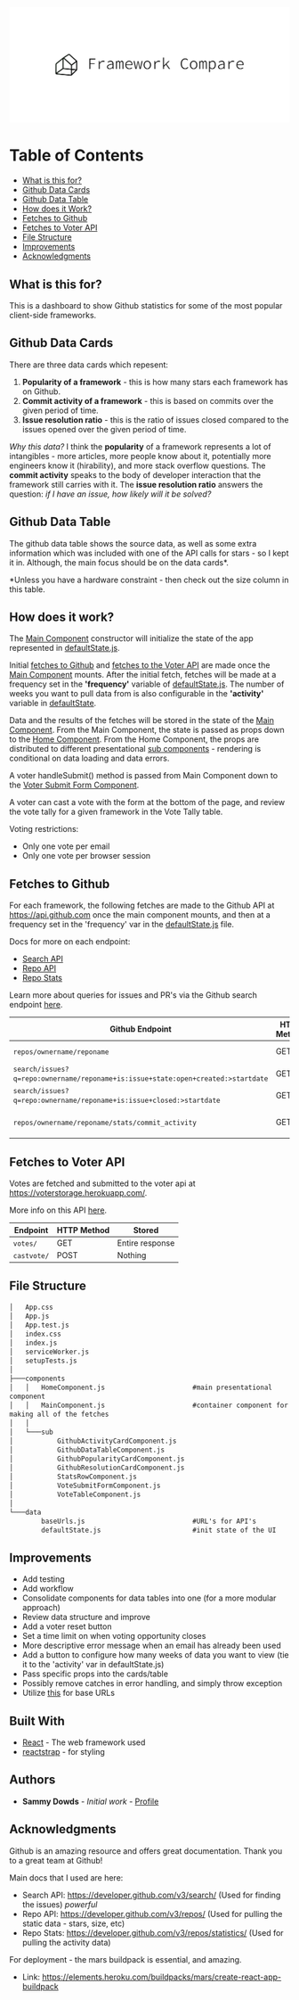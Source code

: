 <p align="center">
  <img src="https://github.com/sammydowds/client-side-compare/blob/master/public/cover.png" />
</p>

Table of Contents
======================

* [What is this for?](#what-is-this-for)
* [Github Data Cards](#github-data-cards)
* [Github Data Table](#github-data-table)
* [How does it Work?](#how-does-it-work)
* [Fetches to Github](#fetches-to-github)
* [Fetches to Voter API](#fetches-to-voter-api)
* [File Structure](#file-structure)
* [Improvements](#improvements)
* [Acknowledgments](#acknowledgments)

## What is this for? 
This is a dashboard to show Github statistics for some of the most popular client-side frameworks. 

## Github Data Cards
There are three data cards which repesent: 
1) **Popularity of a framework** - this is how many stars each framework has on Github. 
2) **Commit activity of a framework** - this is based on commits over the given period of time. 
3) **Issue resolution ratio** - this is the ratio of issues closed compared to the issues opened over the given period of time. 

*Why this data?* I think the **popularity** of a framework represents a lot of intangibles - more articles, more people know about it, potentially more engineers know it (hirability), and more stack overflow questions. The **commit activity** speaks to the body of developer interaction that the framework still carries with it. The **issue resolution ratio** answers the question: *if I have an issue, how likely will it be solved?*  

## Github Data Table
The github data table shows the source data, as well as some extra information which was included with one of the API calls for stars - so I kept it in. Although, the main focus should be on the data cards*. 

*Unless you have a hardware constraint - then check out the size column in this table. 

## How does it work?
The [Main Component](https://github.com/sammydowds/client-side-compare/blob/master/src/components/MainComponent.js) constructor will initialize the state of the app represented in [defaultState.js](https://github.com/sammydowds/client-side-compare/blob/master/src/data/defaultState.js). 

Initial [fetches to Github](#fetches-to-github) and [fetches to the Voter API](#fetches-to-voter-api) are made once the [Main Component](https://github.com/sammydowds/client-side-compare/blob/master/src/components/MainComponent.js) mounts. After the initial fetch, fetches will be made at a frequency set in the **'frequency'** variable of [defaultState.js](https://github.com/sammydowds/client-side-compare/blob/master/src/data/defaultState.js). The number of weeks you want to pull data from is also configurable in the **'activity'** variable in [defaultState](https://github.com/sammydowds/client-side-compare/blob/master/src/data/defaultState.js). 

Data and the results of the fetches will be stored in the state of the [Main Component](https://github.com/sammydowds/client-side-compare/blob/master/src/components/MainComponent.js). From the Main Component, the state is passed as props down to the [Home Component](https://github.com/sammydowds/client-side-compare/blob/master/src/components/HomeComponent.js). From the Home Component, the props are distributed to different presentational [sub components](https://github.com/sammydowds/client-side-compare/tree/master/src/components/sub) - rendering is conditional on data loading and data errors. 

A voter handleSubmit() method is passed from Main Component down to the [Voter Submit Form Component](https://github.com/sammydowds/client-side-compare/blob/master/src/components/sub/VoteSubmitFormComponent.js). 

A voter can cast a vote with the form at the bottom of the page, and review the vote tally for a given framework in the Vote Tally table. 

Voting restrictions: 
- Only one vote per email
- Only one vote per browser session 

## Fetches to Github
For each framework, the following fetches are made to the Github API at https://api.github.com once the main component mounts, and then at a frequency set in the 'frequency' var in the [defaultState.js](https://github.com/sammydowds/client-side-compare/blob/master/src/data/defaultState.js) file. 

Docs for more on each endpoint: 
- [Search API](https://developer.github.com/v3/search/)
- [Repo API](https://developer.github.com/v3/repos/)
- [Repo Stats](https://developer.github.com/v3/repos/statistics/) 

Learn more about queries for issues and PR's via the Github search endpoint [here](https://docs.github.com/en/github/searching-for-information-on-github/searching-issues-and-pull-requests). 

Github Endpoint | HTTP Method | Stored
-- | -- | -- 
`repos/ownername/reponame` | GET | Entire response 
`search/issues?q=repo:ownername/reponame+is:issue+state:open+created:>startdate` | GET | only the 'total_count'
`search/issues?q=repo:ownername/reponame+is:issue+closed:>startdate`	|GET| only the 'total_count'
`repos/ownername/reponame/stats/commit_activity`     | GET | Sum 'total' per activity weeks

## Fetches to Voter API 
Votes are fetched and submitted to the voter api at https://voterstorage.herokuapp.com/. 

More info on this API [here](https://github.com/sammydowds/client-side-compare-backend). 

Endpoint | HTTP Method | Stored
-- | -- | -- 
`votes/`     | GET | Entire response 
`castvote/`     | POST | Nothing

## File Structure 
    │   App.css
    │   App.js
    │   App.test.js
    │   index.css
    │   index.js
    │   serviceWorker.js
    │   setupTests.js
    │
    ├───components
    │   │   HomeComponent.js                      #main presentational component
    │   │   MainComponent.js                      #container component for making all of the fetches
    │   │
    │   └───sub
    │           GithubActivityCardComponent.js
    │           GithubDataTableComponent.js
    │           GithubPopularityCardComponent.js
    │           GithubResolutionCardComponent.js
    │           StatsRowComponent.js
    │           VoteSubmitFormComponent.js
    │           VoteTableComponent.js
    │
    └───data
            baseUrls.js                           #URL's for API's 
            defaultState.js                       #init state of the UI 

## Improvements
- Add testing 
- Add workflow 
- Consolidate components for data tables into one (for a more modular approach)
- Review data structure and improve
- Add a voter reset button 
- Set a time limit on when voting opportunity closes
- More descriptive error message when an email has already been used 
- Add a button to configure how many weeks of data you want to view (tie it to the 'activity' var in defaultState.js)
- Pass specific props into the cards/table 
- Possibly remove catches in error handling, and simply throw exception 
- Utilize [this](https://developer.mozilla.org/en-US/docs/Web/API/URLSearchParams) for base URLs 

## Built With

* [React](https://reactjs.org/docs/getting-started.html) - The web framework used
* [reactstrap](https://reactstrap.github.io/) - for styling 

## Authors

* **Sammy Dowds** - *Initial work* - [Profile](https://github.com/sammydowds)

## Acknowledgments
Github is an amazing resource and offers great documentation. Thank you to a great team at Github! 

Main docs that I used are here: 
- Search API: https://developer.github.com/v3/search/ (Used for finding the issues) *powerful*
- Repo API: https://developer.github.com/v3/repos/ (Used for pulling the static data - stars, size, etc)
- Repo Stats: https://developer.github.com/v3/repos/statistics/ (Used for pulling the activity data)

For deployment - the mars buildpack is essential, and amazing. 
- Link: https://elements.heroku.com/buildpacks/mars/create-react-app-buildpack


